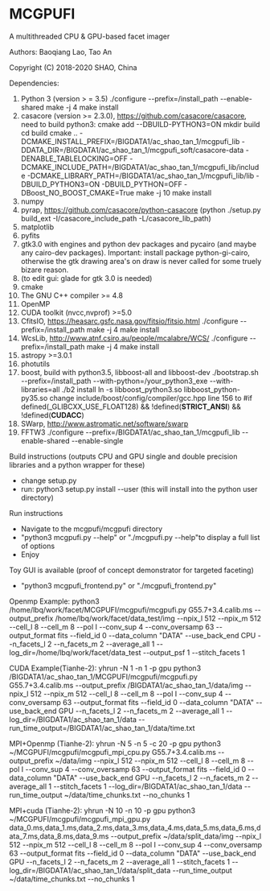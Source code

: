 MCGPUFI
========

A multithreaded CPU & GPU-based facet imager

Authors: Baoqiang Lao, Tao An

Copyright (C) 2018-2020 SHAO, China


Dependencies:
  1. Python 3 (version > = 3.5)
     ./configure --prefix=/install_path --enable-shared
     make -j 4
     make install
  2. casacore (version >= 2.3.0), https://github.com/casacore/casacore, need to build python3: cmake add --DBUILD-PYTHON3=ON
  mkdir build
  cd build
  cmake .. -DCMAKE_INSTALL_PREFIX=/BIGDATA1/ac_shao_tan_1/mcgpufi_lib -DDATA_DIR=/BIGDATA1/ac_shao_tan_1/mcgpufi_soft/casacore-data -DENABLE_TABLELOCKING=OFF -DCMAKE_INCLUDE_PATH=/BIGDATA1/ac_shao_tan_1/mcgpufi_lib/include -DCMAKE_LIBRARY_PATH=/BIGDATA1/ac_shao_tan_1/mcgpufi_lib/lib -DBUILD_PYTHON3=ON -DBUILD_PYTHON=OFF -DBoost_NO_BOOST_CMAKE=True
  make -j 10
  make install
  3. numpy
  4. pyrap, https://github.com/casacore/python-casacore (python ./setup.py build_ext -I/casacore_include_path -L/casacore_lib_path)
  5. matplotlib
  6. pyfits
  7. gtk3.0 with engines and python dev packages and pycairo (and maybe any cairo-dev packages). Important: install package python-gi-cairo, otherwise the gtk drawing area's on draw is never called for some truely bizare reason.
  8. (to edit gui: glade for gtk 3.0 is needed)
  9. cmake
  10. The GNU C++ compiler >= 4.8
  11. OpenMP
  12. CUDA toolkit (nvcc,nvprof) >=5.0
  13. CfitsIO, https://heasarc.gsfc.nasa.gov/fitsio/fitsio.html
      ./configure --prefix=/install_path
      make -j 4
      make install
  14. WcsLib, http://www.atnf.csiro.au/people/mcalabre/WCS/
      ./configure --prefix=/install_path
      make -j 4
      make install
  15. astropy >=3.0.1
  16. photutils
  17. boost, build with python3.5, libboost-all and libboost-dev
      ./bootstrap.sh --prefix=/install_path --with-python=/your_python3_exe --with-libraries=all 
      ./b2 install
      ln -s libboost_python3.so libboost_python-py35.so
      change include/boost/config/compiler/gcc.hpp line 156 to #if defined(_GLIBCXX_USE_FLOAT128) && !defined(__STRICT_ANSI__) && !defined(__CUDACC__)
  18. SWarp, http://www.astromatic.net/software/swarp
  19. FFTW3
      ./configure --prefix=/BIGDATA1/ac_shao_tan_1/mcgpufi_lib --enable-shared --enable-single

Build instructions (outputs CPU and GPU single and double precision libraries and a python wrapper for these)
- change setup.py 
- run: python3 setup.py install --user (this will install into the python user directory)

Run instructions
- Navigate to the mcgpufi/mcgpufi directory
- "python3 mcgpufi.py --help" or "./mcgpufi.py --help"to display a full list of options
- Enjoy

Toy GUI is available (proof of concept demonstrator for targeted faceting)
- "python3 mcgpufi_frontend.py" or "./mcgpufi_frontend.py"

Openmp Example:
python3 /home/lbq/work/facet/MCGPUFI/mcgpufi/mcgpufi.py G55.7+3.4.calib.ms --output_prefix /home/lbq/work/facet/data_test/img --npix_l 512 --npix_m 512 --cell_l 8 --cell_m 8 --pol I --conv_sup 4 --conv_oversamp 63 --output_format fits --field_id 0 --data_column "DATA" --use_back_end CPU --n_facets_l 2 --n_facets_m 2 --average_all 1 --log_dir=/home/lbq/work/facet/data_test --output_psf 1 --stitch_facets 1

CUDA Example(Tianhe-2):
yhrun -N 1 -n 1 -p gpu python3 /BIGDATA1/ac_shao_tan_1/MCGPUFI/mcgpufi/mcgpufi.py G55.7+3.4.calib.ms --output_prefix /BIGDATA1/ac_shao_tan_1/data/img --npix_l 512 --npix_m 512 --cell_l 8 --cell_m 8 --pol I --conv_sup 4 --conv_oversamp 63 --output_format fits --field_id 0 --data_column "DATA" --use_back_end GPU --n_facets_l 2 --n_facets_m 2 --average_all 1 --log_dir=/BIGDATA1/ac_shao_tan_1/data --run_time_output=/BIGDATA1/ac_shao_tan_1/data/time.txt 

MPI+Openmp (Tianhe-2):
yhrun -N 5 -n 5 -c 20 -p gpu  python3 ~/MCGPUFI/mcgpufi/mcgpufi_mpi_cpu.py G55.7+3.4.calib.ms --output_prefix ~/data/img --npix_l 512 --npix_m 512 --cell_l 8 --cell_m 8 --pol I --conv_sup 4 --conv_oversamp 63 --output_format fits --field_id 0 --data_column "DATA" --use_back_end GPU --n_facets_l 2 --n_facets_m 2 --average_all 1 --stitch_facets 1  --log_dir=/BIGDATA1/ac_shao_tan_1/data --run_time_output ~/data/time_chunks.txt --no_chunks 1

MPI+cuda (Tianhe-2):
yhrun -N 10 -n 10 -p gpu  python3 ~/MCGPUFI/mcgpufi/mcgpufi_mpi_gpu.py data_0.ms,data_1.ms,data_2.ms,data_3.ms,data_4.ms,data_5.ms,data_6.ms,data_7.ms,data_8.ms,data_9.ms --output_prefix ~/data/split_data/img --npix_l 512 --npix_m 512 --cell_l 8 --cell_m 8 --pol I --conv_sup 4 --conv_oversamp 63 --output_format fits --field_id 0 --data_column "DATA" --use_back_end GPU --n_facets_l 2 --n_facets_m 2 --average_all 1 --stitch_facets 1  --log_dir=/BIGDATA1/ac_shao_tan_1/data/split_data --run_time_output ~/data/time_chunks.txt --no_chunks 1 
